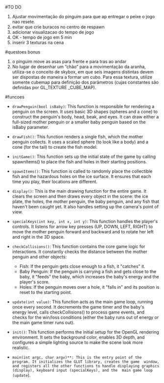 #TO DO 
1. Ajustar movimentação do pinguim para que ap entregar o peixe o jogo nao resete.
2. evitar que crie buracos no centro de respawn
3. adicionar visualizacao do tempo de jogo 
4. OK - tempo de jogo em 5 min
5. inserir 3 texturas na cena

#questoes bonus
1. o pinguim move as asas para frente e para tras ao andar
2. No lugar de desenhar um “chão” para a movimentação da aranha, utiliza-se o conceito de skybox, em que seis
imagens distintas devem ser dispostas de maneira a formar um cubo. Para essa textura, utilize somente cubemap para
definição dos parâmetros (cujas constantes são definidas por GL_TEXTURE _CUBE_MAP).

#funcoes

  * `drawPenguin(bool isBaby)`: This function is responsible for rendering a penguin on the screen. It uses basic 3D shapes
     (spheres and a cone) to construct the penguin's body, head, beak, and eyes. It can draw either a full-sized mother penguin
     or a smaller baby penguin based on the isBaby parameter.


   * `drawFish()`: This function renders a single fish, which the mother penguin collects. It uses a scaled sphere (to look like
     a body) and a cone (for the tail) to create the fish model.


   * `initGame()`: This function sets up the initial state of the game by calling spawnItems() to place the fish and holes in
     their starting positions.

   * `spawnItems()`: This function is called to randomly place the collectible fish and the hazardous holes on the ice surface.
     It ensures that each time you play, their locations are different.


   * `display()`: This is the main drawing function for the entire game. It clears the screen and then draws every object in the
     scene: the ice plate, the holes, the mother penguin, the baby penguin, and any fish that haven't been caught yet. It also
     handles setting up the camera's point of view.


   * `specialKeys(int key, int x, int y)`: This function handles the player's controls. It listens for arrow key presses (UP,
     DOWN, LEFT, RIGHT) to move the mother penguin forward and backward and to rotate her left and right in the 3D space.


   * `checkCollisions()`: This function contains the core game logic for interactions. It constantly checks the distance between
     the mother penguin and other objects:
       * Fish: If the penguin gets close enough to a fish, it "catches" it.
       * Baby Penguin: If the penguin is carrying a fish and gets close to the baby, it "feeds" the baby, which increases the
         baby's energy and the player's score.
       * Holes: If the penguin moves over a hole, it "falls in" and its position is reset to the starting point.


   * `update(int value)`: This function acts as the main game loop, running once every second. It decrements the game timer and
     the baby's energy level, calls checkCollisions() to process game events, and checks for the win/loss conditions (either the
     baby runs out of energy or the main game timer runs out).

   * `init()`: This function performs the initial setup for the OpenGL rendering environment. It sets the background color,
     enables 3D depth, and configures a simple lighting source to make the scene look more realistic.


   * `main(int argc, char argv)**: This is the entry point of the program. It initializes the GLUT library, creates the game 
     window, and registers all the other functions to handle displaying graphics (display), keyboard input (specialKeys), and the 
     main game loop (update`).
